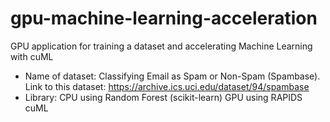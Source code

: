 # gpu-machine-learning-acceleration

GPU application for training a dataset and accelerating Machine Learning with cuML
- Name of dataset: Classifying Email as Spam or Non-Spam (Spambase). Link to this dataset: https://archive.ics.uci.edu/dataset/94/spambase
- Library:  CPU using Random Forest (scikit-learn)
            GPU using RAPIDS cuML